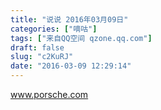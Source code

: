 ```yaml
---
title: "说说 2016年03月09日"
categories: ["嘀咕"]
tags: ["来自QQ空间 qzone.qq.com"]
draft: false
slug: "c2KuRJ"
date: "2016-03-09 12:29:14"
---
```


www.porsche.com
